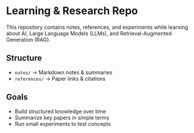 # Learning & Research Repo

This repository contains notes, references, and experiments while 
learning about AI, Large Language Models (LLMs), and Retrieval-Augmented Generation (RAG).

## Structure
- `notes/` → Markdown notes & summaries
- `references/` → Paper links & citations

## Goals
- Build structured knowledge over time
- Summarize key papers in simple terms
- Run small experiments to test concepts
